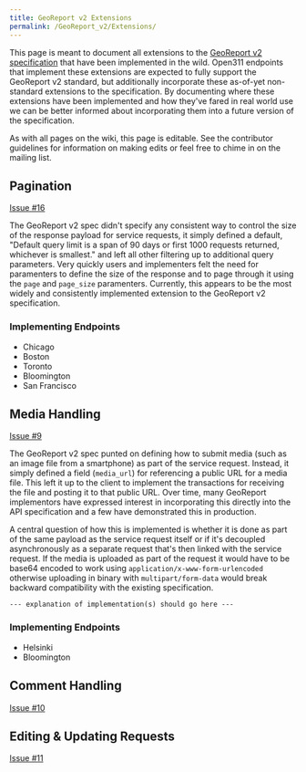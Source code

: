 ```yaml
---
title: GeoReport v2 Extensions
permalink: /GeoReport_v2/Extensions/
---
```

This page is meant to document all extensions to the [GeoReport v2 specification](../) that have been implemented in the wild. Open311 endpoints that implement these extensions are expected to fully support the GeoReport v2 standard, but additionally incorporate these as-of-yet non-standard extensions to the specification. By documenting where these extensions have been implemented and how they've fared in real world use we can be better informed about incorporating them into a future version of the specification. 

As with all pages on the wiki, this page is editable. See the contributor guidelines for information on making edits or feel free to chime in on the mailing list. 


Pagination
------

[Issue #16](https://github.com/open311/open311.github.io/issues/16)

The GeoReport v2 spec didn't specify any consistent way to control the size of the response payload for service requests, it simply defined a default, "Default query limit is a span of 90 days or first 1000 requests returned, whichever is smallest." and left all other filtering up to additional query parameters. Very quickly users and implementers felt the need for paramenters to define the size of the response and to page through it using the `page` and `page_size` paramenters. Currently, this appears to be the most widely and consistently implemented extension to the GeoReport v2 specification. 

### Implementing Endpoints

- Chicago
- Boston
- Toronto
- Bloomington
- San Francisco


Media Handling
------

[Issue #9](https://github.com/open311/open311.github.io/issues/9)

The GeoReport v2 spec punted on defining how to submit media (such as an image file from a smartphone) as part of the service request. Instead, it simply defined a field (`media_url`) for referencing a public URL for a media file. This left it up to the client to implement the transactions for receiving the file and posting it to that public URL. Over time, many GeoReport implementors have expressed interest in incorporating this directly into the API specification and a few have demonstrated this in production.

A central question of how this is implemented is whether it is done as part of the same payload as the service request itself or if it's decoupled asynchronously as a separate request that's then linked with the service request. If the media is uploaded as part of the request it would have to be base64 encoded to work using `application/x-www-form-urlencoded` otherwise uploading in binary with `multipart/form-data` would break backward compatibility with the existing specification.

`--- explanation of implementation(s) should go here ---`

### Implementing Endpoints

- Helsinki
- Bloomington


Comment Handling
------

[Issue #10](https://github.com/open311/open311.github.io/issues/10)

Editing & Updating Requests
------

[Issue #11](https://github.com/open311/open311.github.io/issues/11)


